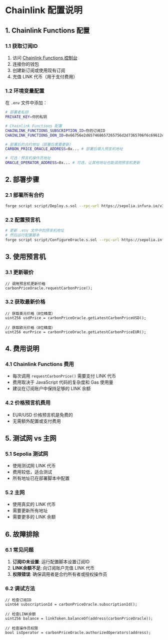 # Chainlink 配置说明

## 1. Chainlink Functions 配置

### 1.1 获取订阅ID
1. 访问 [Chainlink Functions 控制台](https://functions.chain.link/)
2. 连接你的钱包
3. 创建新订阅或使用现有订阅
4. 充值 LINK 代币（用于支付费用）

### 1.2 环境变量配置
在 `.env` 文件中添加：
```bash
# 部署者私钥
PRIVATE_KEY=你的私钥

# Chainlink Functions 配置
CHAINLINK_FUNCTIONS_SUBSCRIPTION_ID=你的订阅ID
CHAINLINK_FUNCTIONS_DON_ID=0x66756e2d657468657265756d2d7365706f6c69612d3100000000000000000000

# 部署后的合约地址（部署后需要更新）
CARBON_PRICE_ORACLE_ADDRESS=0x... # 部署后填入预言机地址

# 可选：预言机操作员地址
ORACLE_OPERATOR_ADDRESS=0x... # 可选，让其他地址也能调用预言机更新
```

## 2. 部署步骤

### 2.1 部署所有合约
```bash
forge script script/Deploy.s.sol --rpc-url https://sepolia.infura.io/v3/YOUR_API_KEY --broadcast --verify
```

### 2.2 配置预言机
```bash
# 更新 .env 文件中的预言机地址
# 然后运行配置脚本
forge script script/ConfigureOracle.s.sol --rpc-url https://sepolia.infura.io/v3/YOUR_API_KEY --broadcast
```

## 3. 使用预言机

### 3.1 更新碳价
```solidity
// 调用预言机更新价格
carbonPriceOracle.requestCarbonPrice();
```

### 3.2 获取最新价格
```solidity
// 获取美元价格（8位精度）
uint256 usdPrice = carbonPriceOracle.getLatestCarbonPriceUSD();

// 获取欧元价格（8位精度）
uint256 eurPrice = carbonPriceOracle.getLatestCarbonPriceEUR();
```

## 4. 费用说明

### 4.1 Chainlink Functions 费用
- 每次调用 `requestCarbonPrice()` 需要支付 LINK 代币
- 费用取决于 JavaScript 代码的复杂度和 Gas 使用量
- 建议在订阅账户中保持足够的 LINK 余额

### 4.2 价格预言机费用
- EUR/USD 价格预言机是免费的
- 无需额外配置或支付费用

## 5. 测试网 vs 主网

### 5.1 Sepolia 测试网
- 使用测试网 LINK 代币
- 费用较低，适合测试
- 所有地址已在部署脚本中配置

### 5.2 主网
- 使用真实的 LINK 代币
- 需要更新所有地址
- 需要更多的 LINK 余额

## 6. 故障排除

### 6.1 常见问题
1. **订阅ID未设置**: 运行配置脚本设置订阅ID
2. **LINK余额不足**: 向订阅账户充值 LINK 代币
3. **权限错误**: 确保调用者是合约所有者或授权操作员

### 6.2 调试方法
```solidity
// 检查订阅ID
uint64 subscriptionId = carbonPriceOracle.subscriptionId();

// 检查LINK余额
uint256 balance = linkToken.balanceOf(address(carbonPriceOracle));

// 检查操作员权限
bool isOperator = carbonPriceOracle.authorizedOperators(address);
``` 